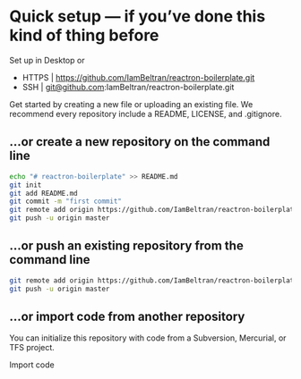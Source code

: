 # Quick setup — if you’ve done this kind of thing before
Set up in Desktop or
- HTTPS |  https://github.com/IamBeltran/reactron-boilerplate.git
- SSH | git@github.com:IamBeltran/reactron-boilerplate.git

Get started by creating a new file or uploading an existing file. We recommend every repository include a README, LICENSE, and .gitignore.

## …or create a new repository on the command line

```bash
echo "# reactron-boilerplate" >> README.md
git init
git add README.md
git commit -m "first commit"
git remote add origin https://github.com/IamBeltran/reactron-boilerplate.git
git push -u origin master
```

## …or push an existing repository from the command line

```bash
git remote add origin https://github.com/IamBeltran/reactron-boilerplate.git
git push -u origin master
```

## …or import code from another repository

You can initialize this repository with code from a Subversion, Mercurial, or TFS project.

Import code
